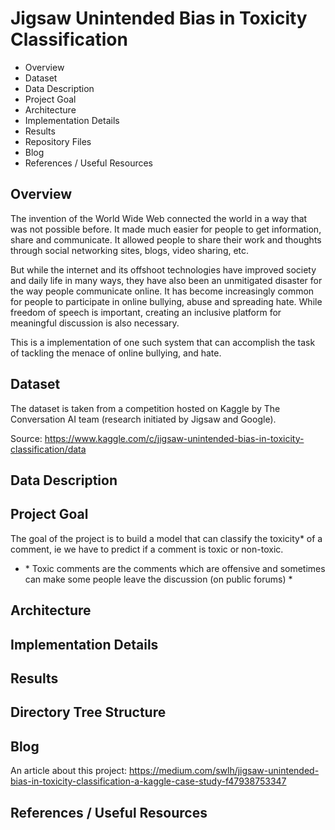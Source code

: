 # Jigsaw Unintended Bias in Toxicity Classification

- Overview
- Dataset
- Data Description
- Project Goal
- Architecture
- Implementation Details
- Results
- Repository Files
- Blog
- References / Useful Resources

## Overview
The invention of the World Wide Web connected the world in a way that was not possible before. It made much easier for people to get information, share and communicate. It allowed people to share their work and thoughts through social networking sites, blogs, video sharing, etc.

But while the internet and its offshoot technologies have improved society and daily life in many ways, they have also been an unmitigated disaster for the way people communicate online. It has become increasingly common for people to participate in online bullying, abuse and spreading hate. While freedom of speech is important, creating an inclusive platform for meaningful discussion is also necessary.

This is a implementation of one such system that can accomplish the task of tackling the menace of online bullying, and hate.

## Dataset
The dataset is taken from a competition hosted on Kaggle by The Conversation AI team (research initiated by Jigsaw and Google).

Source: https://www.kaggle.com/c/jigsaw-unintended-bias-in-toxicity-classification/data

## Data Description


## Project Goal

The goal of the project is to build a model that can classify the toxicity\* of a comment, ie we have to predict if a comment is toxic or non-toxic.

* \* Toxic comments are the comments which are offensive and sometimes can make some people leave the discussion (on public forums) *

## Architecture

## Implementation Details

## Results

## Directory Tree Structure

## Blog
An article about this project: https://medium.com/swlh/jigsaw-unintended-bias-in-toxicity-classification-a-kaggle-case-study-f47938753347

## References / Useful Resources
